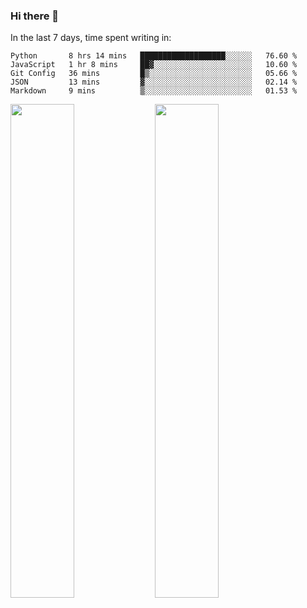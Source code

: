 ### Hi there 👋

In the last 7 days, time spent writing in:

<!--START_SECTION:waka-->
```text
Python       8 hrs 14 mins   ███████████████████░░░░░░   76.60 % 
JavaScript   1 hr 8 mins     ██▓░░░░░░░░░░░░░░░░░░░░░░   10.60 % 
Git Config   36 mins         █▒░░░░░░░░░░░░░░░░░░░░░░░   05.66 % 
JSON         13 mins         ▓░░░░░░░░░░░░░░░░░░░░░░░░   02.14 % 
Markdown     9 mins          ▒░░░░░░░░░░░░░░░░░░░░░░░░   01.53 % 
```
<!--END_SECTION:waka-->

<img src="https://wakatime.com/share/@jimtje/5d0c92de-08f8-4a72-8f2f-6a9693d1e318.svg" width=45% height=45%> <img src="https://wakatime.com/share/@jimtje/501498ae-bda5-4da7-a89d-b40bcdd5556d.svg" width=45% height=45%>
